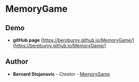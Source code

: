 # MemoryGame

## Demo
* **gitHub page** [https://beroburny.github.io/MemoryGame/](https://beroburny.github.io/MemoryGame/)

## Author

* **Bernard Stojanovic** - *Creator* - [MemoryGame](https://github.com/BeroBurny/MemoryGame)
